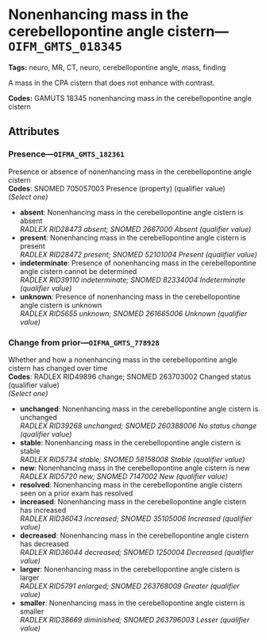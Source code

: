 # Nonenhancing mass in the cerebellopontine angle cistern—`OIFM_GMTS_018345`

**Tags:** neuro, MR, CT, neuro, cerebellopontine angle, mass, finding

A mass in the CPA cistern that does not enhance with contrast.

**Codes:** GAMUTS 18345 nonenhancing mass in the cerebellopontine angle cistern

## Attributes

### Presence—`OIFMA_GMTS_182361`

Presence or absence of nonenhancing mass in the cerebellopontine angle cistern  
**Codes**: SNOMED 705057003 Presence (property) (qualifier value)  
*(Select one)*

- **absent**: Nonenhancing mass in the cerebellopontine angle cistern is absent  
_RADLEX RID28473 absent; SNOMED 2667000 Absent (qualifier value)_
- **present**: Nonenhancing mass in the cerebellopontine angle cistern is present  
_RADLEX RID28472 present; SNOMED 52101004 Present (qualifier value)_
- **indeterminate**: Presence of nonenhancing mass in the cerebellopontine angle cistern cannot be determined  
_RADLEX RID39110 indeterminate; SNOMED 82334004 Indeterminate (qualifier value)_
- **unknown**: Presence of nonenhancing mass in the cerebellopontine angle cistern is unknown  
_RADLEX RID5655 unknown; SNOMED 261665006 Unknown (qualifier value)_

### Change from prior—`OIFMA_GMTS_778928`

Whether and how a nonenhancing mass in the cerebellopontine angle cistern has changed over time  
**Codes**: RADLEX RID49896 change; SNOMED 263703002 Changed status (qualifier value)  
*(Select one)*

- **unchanged**: Nonenhancing mass in the cerebellopontine angle cistern is unchanged  
_RADLEX RID39268 unchanged; SNOMED 260388006 No status change (qualifier value)_
- **stable**: Nonenhancing mass in the cerebellopontine angle cistern is stable  
_RADLEX RID5734 stable; SNOMED 58158008 Stable (qualifier value)_
- **new**: Nonenhancing mass in the cerebellopontine angle cistern is new  
_RADLEX RID5720 new; SNOMED 7147002 New (qualifier value)_
- **resolved**: Nonenhancing mass in the cerebellopontine angle cistern seen on a prior exam has resolved  
- **increased**: Nonenhancing mass in the cerebellopontine angle cistern has increased  
_RADLEX RID36043 increased; SNOMED 35105006 Increased (qualifier value)_
- **decreased**: Nonenhancing mass in the cerebellopontine angle cistern has decreased  
_RADLEX RID36044 decreased; SNOMED 1250004 Decreased (qualifier value)_
- **larger**: Nonenhancing mass in the cerebellopontine angle cistern is larger  
_RADLEX RID5791 enlarged; SNOMED 263768009 Greater (qualifier value)_
- **smaller**: Nonenhancing mass in the cerebellopontine angle cistern is smaller  
_RADLEX RID38669 diminished; SNOMED 263796003 Lesser (qualifier value)_